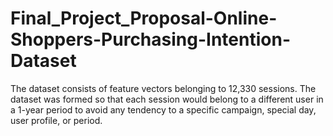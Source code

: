 # Final_Project_Proposal-Online-Shoppers-Purchasing-Intention-Dataset
The dataset consists of feature vectors belonging to 12,330 sessions.  The dataset was formed so that each session would belong to a different user in a 1-year period to avoid any tendency to a specific campaign, special day, user profile, or period. 
